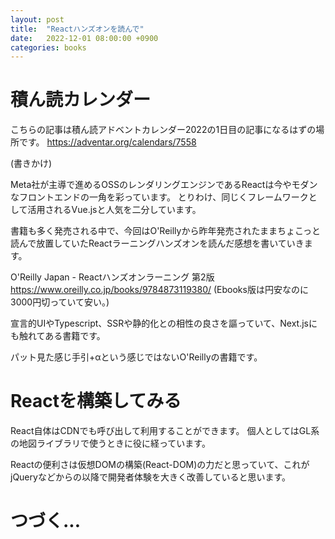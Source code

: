 ```yaml
---
layout: post
title:  "Reactハンズオンを読んで"
date:   2022-12-01 08:00:00 +0900
categories: books
---
```


# 積ん読カレンダー
こちらの記事は積ん読アドベントカレンダー2022の1日目の記事になるはずの場所です。
https://adventar.org/calendars/7558

(書きかけ)

Meta社が主導で進めるOSSのレンダリングエンジンであるReactは今やモダンなフロントエンドの一角を彩っています。
とりわけ、同じくフレームワークとして活用されるVue.jsと人気を二分しています。

書籍も多く発売される中で、今回はO'Reillyから昨年発売されたままちょこっと読んで放置していたReactラーニングハンズオンを読んだ感想を書いていきます。

O'Reilly Japan - Reactハンズオンラーニング 第2版
https://www.oreilly.co.jp/books/9784873119380/
(Ebooks版は円安なのに3000円切っていて安い。)

宣言的UIやTypescript、SSRや静的化との相性の良さを謳っていて、Next.jsにも触れてある書籍です。

パット見た感じ手引+αという感じではないO'Reillyの書籍です。

# Reactを構築してみる
React自体はCDNでも呼び出して利用することができます。
個人としてはGL系の地図ライブラリで使うときに役に経っています。

Reactの便利さは仮想DOMの構築(React-DOM)の力だと思っていて、これがjQueryなどからの以降で開発者体験を大きく改善していると思います。


# つづく...
